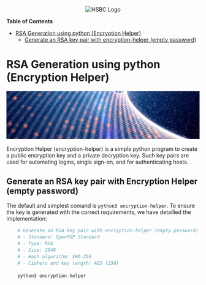<p align="center">
  <img src="https://www.hsbc.com/-/files/hsbc/header/hsbc-logo-200x25.svg" alt="HSBC Logo" width="200" title="HSBC Logo">
</p>

**Table of Contents**

- [RSA Generation using python (Encryption Helper)](#rsa-generation-using-python-encryption-helper)
  - [Generate an RSA key pair with encryption-helper (empty password)](#generate-an-rsa-key-pair-with-encryption-helper-empty-password)

# RSA Generation using python (Encryption Helper)

![encryption-helper banner][0]

Encryption Helper (encryption-helper) is a simple python program to create a public encryption key and a private decryption key. Such key pairs are used for automating logins, single sign-on, and for authenticating hosts.

## Generate an RSA key pair with Encryption Helper (empty password)

The default and simplest comand is `python3 encryption-helper`. To ensure the key is generated with the correct requirements, we have detailled the
implementation:

```bash
    # Generate an RSA key pair with encryption-helper (empty password)
    # - Standard: OpenPGP Standard
    # - Type: RSA
    # - Size: 2048
    # - Hash algorithm: SHA-256
    # - Ciphers and key length: AES (256)

    python3 encryption-helper
```

[0]: ./assets/banner.jpg

